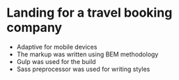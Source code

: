 <h1><a href="https://dimariia.github.io/travel/"></a>Landing for a travel booking company</h1>


<ul>
<li>Adaptive for mobile devices</li>
<li>The markup was written using BEM methodology</li>
<li>Gulp was used for the build</li>
<li>Sass preprocessor was used for writing styles</li>
</ul>

